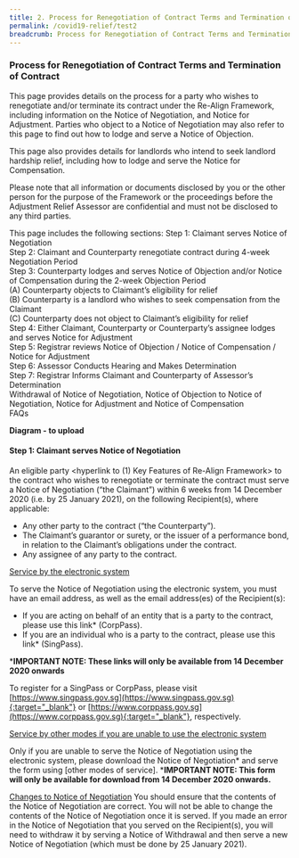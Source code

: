 ```yaml
---
title: 2. Process for Renegotiation of Contract Terms and Termination of Contract
permalink: /covid19-relief/test2
breadcrumb: Process for Renegotiation of Contract Terms and Termination of Contract
---
```


### Process for Renegotiation of Contract Terms and Termination of Contract ###
This page provides details on the process for a party who wishes to renegotiate and/or terminate its contract under the Re-Align Framework, including information on the Notice of Negotiation, and Notice for Adjustment. Parties who object to a Notice of Negotiation may also refer to this page to find out how to lodge and serve a Notice of Objection. 

This page also provides details for landlords who intend to seek landlord hardship relief, including how to lodge and serve the Notice for Compensation. 

Please note that all information or documents disclosed by you or the other person for the purpose of the Framework or the proceedings before the Adjustment Relief Assessor are confidential and must not be disclosed to any third parties.

This page includes the following sections:
Step 1: Claimant serves Notice of Negotiation  
Step 2: Claimant and Counterparty renegotiate contract during 4-week Negotiation Period  
Step 3: Counterparty lodges and serves Notice of Objection and/or Notice of Compensation 
during the 2-week Objection Period  
(A) Counterparty objects to Claimant’s eligibility for relief  
(B) Counterparty is a landlord who wishes to seek compensation from the Claimant  
(C) Counterparty does not object to Claimant’s eligibility for relief  
Step 4: Either Claimant, Counterparty or Counterparty’s assignee lodges and serves Notice for 
Adjustment  
Step 5: Registrar reviews Notice of Objection / Notice of Compensation / Notice for Adjustment  
Step 6: Assessor Conducts Hearing and Makes Determination  
Step 7: Registrar Informs Claimant and Counterparty of Assessor’s Determination  
Withdrawal of Notice of Negotiation, Notice of Objection to Notice of Negotiation, Notice for 
Adjustment and Notice of Compensation  
FAQs  

**Diagram - to upload**
  
#### Step 1: Claimant serves Notice of Negotiation ####
An eligible party  <hyperlink to (1) Key Features of Re-Align Framework> to the contract who wishes to renegotiate or terminate the contract must serve a Notice of Negotiation (“the Claimant”) within 6 weeks from 14 December 2020 (i.e. by 25 January 2021), on the following Recipient(s), where applicable:
* Any other party to the contract (“the Counterparty”). 
* The Claimant’s guarantor or surety, or the issuer of a performance bond, in relation to the Claimant’s obligations under the contract.
* Any assignee of any party to the contract.  
  
<u>Service by the electronic system</u>

To serve the Notice of Negotiation using the electronic system, you must have an email address, as well as the email address(es) of the Recipient(s):
*	If you are acting on behalf of an entity that is a party to the contract, please use this link*   (CorpPass).
*	If you are an individual who is a party to the contract, please use this link*   (SingPass). 

***IMPORTANT NOTE: These links will only be available from 14 December 2020 onwards**

To register for a SingPass or CorpPass, please visit [https://www.singpass.gov.sg](https://www.singpass.gov.sg){:target="_blank"} or [https://www.corppass.gov.sg](https://www.corppass.gov.sg){:target="_blank"}, respectively. 

<u>Service by other modes if you are unable to use the electronic system</u>

Only if you are unable to serve the Notice of Negotiation using the electronic system, please download the Notice of Negotiation* and serve the form using [other modes of service].
***IMPORTANT NOTE: This form will only be available for download from 14 December 2020 onwards.** 

<u>Changes to Notice of Negotiation</u>
You should ensure that the contents of the Notice of Negotiation are correct. You will not be able to change the contents of the Notice of Negotiation once it is served. If you made an error in the Notice of Negotiation that you served on the Recipient(s), you will need to withdraw it by serving a Notice of Withdrawal and then serve a new Notice of Negotiation (which must be done by 25 January 2021).

